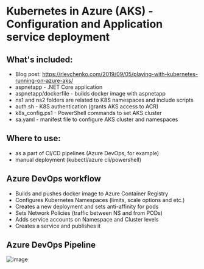 # Kubernetes in Azure (AKS) - Configuration and Application service deployment

## What's included:

- Blog post: https://rlevchenko.com/2019/09/05/playing-with-kubernetes-running-on-azure-aks/
- aspnetapp - .NET Core application 
- aspnetapp/dockerfile - builds docker image with aspnetapp
- ns1 and ns2 folders are related to K8S namespaces and include scripts
- auth.sh - K8S authentication (grants AKS access to ACR)
- k8s_config.ps1 - PowerShell commands to set AKS cluster
- sa.yaml - manifest file to configure AKS cluster and namespaces

## Where to use:

- as a part of CI/CD pipelines (Azure DevOps, for example)
- manual deployment (kubectl/azure cli/powershell)

## Azure DevOps workflow

- Builds and pushes docker image to Azure Container Registry
- Configures Kubernetes Namespaces (limits, scale options and etc.)
- Creates a new deployment and sets anti-affinity for pods
- Sets Network Policies (traffic between NS and from PODs)
- Adds service accounts on Namespace and Cluster levels 
- Creates a service and publishes it

## Azure DevOps Pipeline
![image](https://rlevchenko.files.wordpress.com/2019/09/azure-devops-aks-pipeline.jpg)
